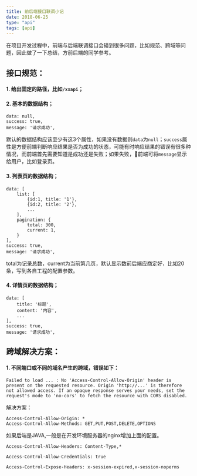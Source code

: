 ```yaml
---
title: 前后端接口联调小记
date: 2018-06-25
type: "api"
tags: [api]
---
```


在项目开发过程中，前端与后端联调接口会碰到很多问题，比如规范、跨域等问题，因此做了一下总结，方前后端的同学参考。

## 接口规范：

#### 1. 给出固定的路径，比如`/xxapi`；

#### 2. 基本的数据结构；
```
data: null,
success: true,
message: '请求成功',
```
默认的数据结构应该至少有这3个属性，如果没有数据则`data`为`null`；`success`属性是方便前端判断响应结果是否为成功的状态，可能有时响应结果的错误有很多种情况，而前端首先需要知道是成功还是失败；如果失败，前端可将`message`显示给用户，比如登录页。

#### 3. 列表页的数据结构；
```
data: [
    list: [
        {id:1, title: '1'},
        {id:2, title: '2'},
        ...
    ],
    pagination: {
        total: 300,
        current: 1,
    }
],
success: true,
message: '请求成功',
```
total为记录总数，current为当前第几页，默认显示数前后端应商定好，比如20条，写到各自工程的配置参数。

#### 4. 详情页的数据结构；
```
data: [
    title: '标题',
    content: '内容',
    ...
],
success: true,
message: '请求成功',
```

## 跨域解决方案：

#### 1. 不同端口或不同的域名产生的跨域，错误如下：

```
Failed to load ... : No 'Access-Control-Allow-Origin' header is present on the requested resource. Origin 'http://...' is therefore not allowed access. If an opaque response serves your needs, set the request's mode to 'no-cors' to fetch the resource with CORS disabled.
```

解决方案：
```
Access-Control-Allow-Origin: *
Access-Control-Allow-Methods: GET,PUT,POST,DELETE,OPTIONS

```
如果后端是JAVA,一般是在开发环境服务器的nginx增加上面的配置。


```
Access-Control-Allow-Headers: Content-Type,*
```

```
Access-Control-Allow-Credentials: true
```

```
Access-Control-Expose-Headers: x-session-expired,x-session-noperms
```
